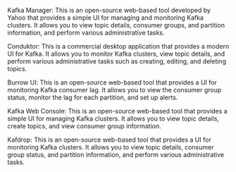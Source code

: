 Kafka Manager: This is an open-source web-based tool developed by Yahoo that provides a simple UI for managing and monitoring Kafka clusters.
It allows you to view topic details, consumer groups, and partition information, and perform various administrative tasks.

Conduktor: This is a commercial desktop application that provides a modern UI for Kafka.
It allows you to monitor Kafka clusters, view topic details, and perform various administrative tasks such as creating, editing, and deleting topics.

Burrow UI: This is an open-source web-based tool that provides a UI for monitoring Kafka consumer lag.
It allows you to view the consumer group status, monitor the lag for each partition, and set up alerts.

Kafka Web Console: This is an open-source web-based tool that provides a simple UI for managing Kafka clusters.
It allows you to view topic details, create topics, and view consumer group information.

Kafdrop: This is an open-source web-based tool that provides a UI for monitoring Kafka clusters.
It allows you to view topic details, consumer group status, and partition information, and perform various administrative tasks.
